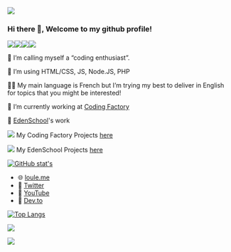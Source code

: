 ![](https://i.imgur.com/xloYyfA.png)

### Hi there 👋, Welcome to my github profile!

![](https://cdn.discordapp.com/emojis/413587898760429568.gif?v=1)![](https://cdn.discordapp.com/emojis/413587898856636416.gif?v=1)![](https://cdn.discordapp.com/emojis/413587898479149056.gif?v=1)![](https://cdn.discordapp.com/emojis/413587898869219328.gif?v=1)

🤗 I’m calling myself a “coding enthusiast”.

🙌 I’m using HTML/CSS, JS, Node.JS, PHP

🙋‍♂️ My main language is French but I’m trying my best to deliver in English for topics that you might be interested!

🔭 I’m currently working at [Coding Factory](https://codingfactory.fr/)

🔭 [EdenSchool](https://www.edenschool.fr/)'s work

![](https://avatars0.githubusercontent.com/u/91029631?s=24) My Coding Factory Projects [here](https://github.com/CodingFactory-Repos)

![](https://avatars0.githubusercontent.com/u/71653172?s=24) My EdenSchool Projects [here](https://github.com/EdenSchool-Repos)

[![GitHub stat's](https://github-readme-stats.vercel.app/api?username=Loule95450)](https://github.com/anuraghazra/github-readme-stats)

- 🌐 [loule.me](https://loule.me)
- 💬 [Twitter](https://twitter.com/LouleLaMoule)
- 📼 [YouTube](https://www.youtube.com/c/Loule95450)
- 📝 [Dev.to](https://dev.to/loule/)

[![Top Langs](https://github-readme-stats.vercel.app/api/top-langs/?username=Loule95450)](https://github.com/anuraghazra/github-readme-stats&count_private=true&show_icons=true)

![](https://hit.yhype.me/github/profile?user_id=35641311)

![](https://i.imgur.com/HtTkOPJ.png)

